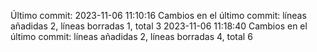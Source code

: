 Último commit: 2023-11-06 11:10:16
Cambios en el último commit: líneas añadidas 2, líneas borradas 1, total 3
2023-11-06 11:18:40
Cambios en el último commit: líneas añadidas 2, líneas borradas 4, total 6
